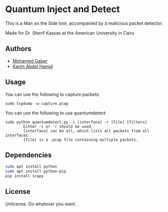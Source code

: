 # Quantum Inject and Detect

This is a Man on the Side tool, accompanied by a malicious packet detector.

Made for Dr. Sherif Kassas at the American University in Cairo

## Authors

* [Mohamed Gaber](http://github.com/donn)
* [Karim Abdel Hamid](https://github.com/KarimIO)

## Usage

You can use the following to capture packets:
```
sudo tcpdump -w capture.pcap
```

You can use the following to use quantumdetect:
```
sudo python quantumdetect.py -i [interface] -r [file] [filters]
        Either -i or -r should be used.
        [interface] can be all, which lists all packets from all interfaces.
        [file] is a .pcap file containing multiple packets.
```

## Dependencies

```bash
sudo apt install python
sudo apt install python-pip
pip install scapy
```

## License

Unlicense. Do whatever you want.
